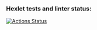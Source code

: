 ### Hexlet tests and linter status:
[![Actions Status](https://github.com/spkgdru/layout-designer-project-lvl1/workflows/hexlet-check/badge.svg)](https://github.com/spkgdru/layout-designer-project-lvl1/actions)